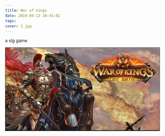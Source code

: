 ```yaml
---
title: War of kings
date: 2019-04-13 16:43:02
tags:
cover: 2.jpg
---
```

a slg game  

![alt](ys/1.jpg)
